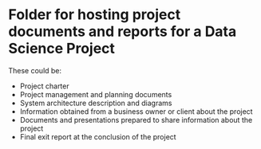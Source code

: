 # Folder for hosting project documents and reports for a Data Science Project

These could be:

* Project charter
* Project management and planning documents
* System architecture description and diagrams
* Information obtained from a business owner or client about the project
* Documents and presentations prepared to share information about the project
* Final exit report at the conclusion of the project
